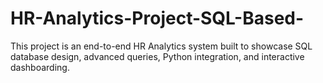 # HR-Analytics-Project-SQL-Based-
This project is an end-to-end HR Analytics system built to showcase SQL database design, advanced queries, Python integration, and interactive dashboarding.
